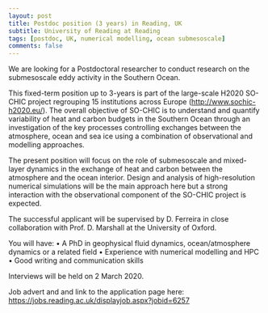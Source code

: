 ```yaml
---
layout: post
title: Postdoc position (3 years) in Reading, UK
subtitle: University of Reading at Reading
tags: [postdoc, UK, numerical modelling, ocean submesoscale]
comments: false
---
```


We are looking for a Postdoctoral researcher to conduct research on the submesoscale eddy activity in the Southern Ocean.

This fixed-term position up to 3-years  is part of the large-scale H2020 SO-CHIC project regrouping 15 institutions across Europe (http://www.sochic-h2020.eu/). The overall objective of SO-CHIC is to understand and quantify variability of heat and carbon budgets in the Southern Ocean through an investigation of the key processes controlling exchanges between the atmosphere, ocean and sea ice using a combination of observational and modelling approaches.

The present position will focus on the role of submesoscale and mixed-layer dynamics in the exchange of heat and carbon between the atmosphere and the ocean interior. Design and analysis of high-resolution numerical simulations will be the main approach here but a strong interaction with the observational component of the SO-CHIC project is expected.

The successful applicant will be supervised by D. Ferreira in close collaboration with Prof. D. Marshall at the University of Oxford.

You will have:
•    A PhD in geophysical fluid dynamics, ocean/atmosphere dynamics or a related field
•    Experience with numerical modelling and HPC
•    Good writing and communication skills

Interviews will be held on 2 March 2020.

Job advert and and link to the application page here: 
https://jobs.reading.ac.uk/displayjob.aspx?jobid=6257
